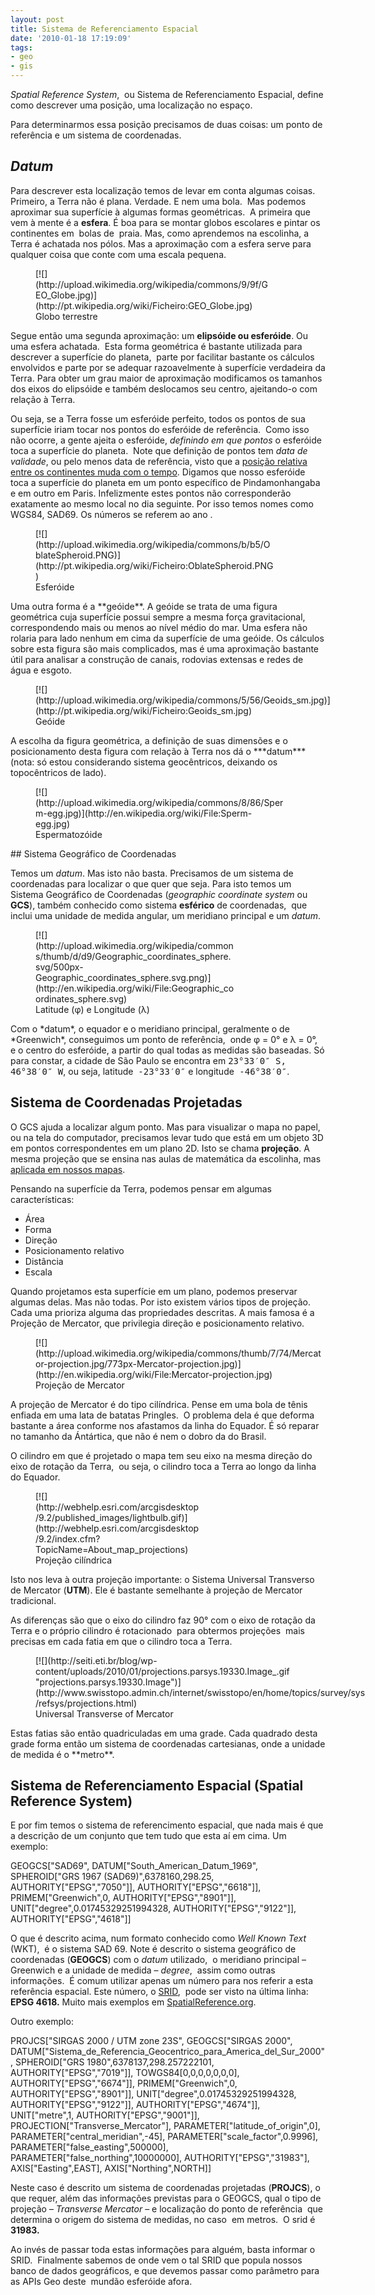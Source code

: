 ```yaml
---
layout: post
title: Sistema de Referenciamento Espacial
date: '2010-01-18 17:19:09'
tags:
- geo
- gis
---
```



*Spatial Reference System*,  ou Sistema de Referenciamento Espacial, define como descrever uma posição, uma localização no espaço.

Para determinarmos essa posição precisamos de duas coisas: um ponto de referência e um sistema de coordenadas.


## *Datum*

Para descrever esta localização temos de levar em conta algumas coisas. Primeiro, a Terra não é plana. Verdade. E nem uma bola.  Mas podemos aproximar sua superfície à algumas formas geométricas.  A primeira que vem à mente é a **esfera**. É boa para se montar globos escolares e pintar os continentes em  bolas de  praia. Mas, como aprendemos na escolinha, a Terra é achatada nos pólos. Mas a aproximação com a esfera serve para qualquer coisa que conte com uma escala pequena.

<figure class="wp-caption aligncenter" style="width: 380px;">[![](http://upload.wikimedia.org/wikipedia/commons/9/9f/GEO_Globe.jpg)](http://pt.wikipedia.org/wiki/Ficheiro:GEO_Globe.jpg)<figcaption class="wp-caption-text">Globo terrestre</figcaption></figure>

Segue então uma segunda aproximação: um **elipsóide ou esferóide**. Ou uma esfera achatada.  Esta forma geométrica é bastante utilizada para descrever a superfície do planeta,  parte por facilitar bastante os cálculos envolvidos e parte por se adequar razoavelmente à superfície verdadeira da Terra. Para obter um grau maior de aproximação modificamos os tamanhos dos eixos do elipsóide e também deslocamos seu centro, ajeitando-o com relação à Terra.

Ou seja, se a Terra fosse um esferóide perfeito, todos os pontos de sua superfície iriam tocar nos pontos do esferóide de referência.  Como isso não ocorre, a gente ajeita o esferóide, *definindo em que pontos* o esferóide toca a superfície do planeta.  Note que definição de pontos tem *data de validade*, ou pelo menos data de referência, visto que a [posição relativa entre os continentes muda com o tempo](http://pt.wikipedia.org/wiki/Deriva_continental). Digamos que nosso esferóide toca a superfície do planeta em um ponto específico de Pindamonhangaba e em outro em Paris. Infelizmente estes pontos não corresponderão exatamente ao mesmo local no dia seguinte. Por isso temos nomes como WGS84, SAD69. Os números se referem ao ano .

<figure class="wp-caption aligncenter" style="width: 383px;">[![](http://upload.wikimedia.org/wikipedia/commons/b/b5/OblateSpheroid.PNG)](http://pt.wikipedia.org/wiki/Ficheiro:OblateSpheroid.PNG)<figcaption class="wp-caption-text">Esferóide</figcaption></figure>Uma outra forma é a **geóide**. A geóide se trata de uma figura geométrica cuja superfície possui sempre a mesma força gravitacional, correspondendo mais ou menos ao nível médio do mar. Uma esfera não rolaria para lado nenhum em cima da superfície de uma geóide. Os cálculos sobre esta figura são mais complicados, mas é uma aproximação bastante útil para analisar a construção de canais, rodovias extensas e redes de água e esgoto.

<figure class="wp-caption aligncenter" style="width: 490px;">[![](http://upload.wikimedia.org/wikipedia/commons/5/56/Geoids_sm.jpg)](http://pt.wikipedia.org/wiki/Ficheiro:Geoids_sm.jpg)<figcaption class="wp-caption-text">Geóide</figcaption></figure>A escolha da figura geométrica, a definição de suas dimensões e o posicionamento desta figura com relação à Terra nos dá o ***datum*** (nota: só estou considerando sistema geocêntricos, deixando os topocêntricos de lado).

<figure class="wp-caption aligncenter" style="width: 400px;">[![](http://upload.wikimedia.org/wikipedia/commons/8/86/Sperm-egg.jpg)](http://en.wikipedia.org/wiki/File:Sperm-egg.jpg)<figcaption class="wp-caption-text">Espermatozóide</figcaption></figure>
## Sistema Geográfico de Coordenadas

Temos um *datum*. Mas isto não basta. Precisamos de um sistema de coordenadas para localizar o que quer que seja. Para isto temos um Sistema Geográfico de Coordenadas (*geographic coordinate system* ou **GCS**), também conhecido como sistema **esférico** de coordenadas,  que inclui uma unidade de medida angular, um meridiano principal e um *datum*.

<figure class="wp-caption aligncenter" style="width: 320px;">[![](http://upload.wikimedia.org/wikipedia/commons/thumb/d/d9/Geographic_coordinates_sphere.svg/500px-Geographic_coordinates_sphere.svg.png)](http://en.wikipedia.org/wiki/File:Geographic_coordinates_sphere.svg)<figcaption class="wp-caption-text">Latitude (φ) e Longitude (λ)</figcaption></figure>Com o *datum*, o equador e o meridiano principal, geralmente o de *Greenwich*, conseguimos um ponto de referência,  onde φ = 0° e λ = 0°,  e o centro do esferóide, a partir do qual todas as medidas são baseadas. Só para constar, a cidade de São Paulo se encontra em <tt>23°33′0″ S, 46°38′0″ W</tt>, ou seja, latitude  <tt>-23°33′0″</tt> e longitude<tt> -46°38′0″</tt>.


## Sistema de Coordenadas Projetadas

O GCS ajuda a localizar algum ponto. Mas para visualizar o mapa no papel, ou na tela do computador, precisamos levar tudo que está em um objeto 3D em pontos correspondentes em um plano 2D. Isto se chama **projeção**. A mesma projeção que se ensina nas aulas de matemática da escolinha, mas [aplicada em nossos mapas](http://en.wikipedia.org/wiki/Map_projection).

Pensando na superfície da Terra, podemos pensar em algumas características:

- Área
- Forma
- Direção
- Posicionamento relativo
- Distância
- Escala

Quando projetamos esta superfície em um plano, podemos preservar algumas delas. Mas não todas. Por isto existem vários tipos de projeção. Cada uma prioriza alguma das propriedades descritas. A mais famosa é a Projeção de Mercator, que privilegia direção e posicionamento relativo.

<figure class="wp-caption aligncenter" style="width: 464px;">[![](http://upload.wikimedia.org/wikipedia/commons/thumb/7/74/Mercator-projection.jpg/773px-Mercator-projection.jpg)](http://en.wikipedia.org/wiki/File:Mercator-projection.jpg)<figcaption class="wp-caption-text">Projeção de Mercator</figcaption></figure>A projeção de Mercator é do tipo cilíndrica. Pense em uma bola de tênis enfiada em uma lata de batatas Pringles.  O problema dela é que deforma bastante a área conforme nos afastamos da linha do Equador. É só reparar no tamanho da Ántártica, que não é nem o dobro da do Brasil.

O cilindro em que é projetado o mapa tem seu eixo na mesma direção do eixo de rotação da Terra,  ou seja, o cilindro toca a Terra ao longo da linha do Equador.

<figure class="wp-caption aligncenter" style="width: 265px;">[![](http://webhelp.esri.com/arcgisdesktop/9.2/published_images/lightbulb.gif)](http://webhelp.esri.com/arcgisdesktop/9.2/index.cfm?TopicName=About_map_projections)<figcaption class="wp-caption-text">Projeção cilíndrica</figcaption></figure>

Isto nos leva à outra projeção importante: o Sistema Universal Transverso de Mercator (**UTM**). Ele é bastante semelhante à projeção de Mercator tradicional.

As diferenças são que o eixo do cilindro faz 90° com o eixo de rotação da Terra e o próprio cilindro é rotacionado  para obtermos projeções  mais precisas em cada fatia em que o cilindro toca a Terra.

<figure class="wp-caption aligncenter" id="attachment_941" style="width: 531px;">[![](http://seiti.eti.br/blog/wp-content/uploads/2010/01/projections.parsys.19330.Image_.gif "projections.parsys.19330.Image")](http://www.swisstopo.admin.ch/internet/swisstopo/en/home/topics/survey/sys/refsys/projections.html)<figcaption class="wp-caption-text">Universal Transverse of Mercator</figcaption></figure>Estas fatias são então quadriculadas em uma grade. Cada quadrado desta grade forma então um sistema de coordenadas cartesianas, onde a unidade de medida é o **metro**.


## Sistema de Referenciamento Espacial (Spatial Reference System)

E por fim temos o sistema de referencimento espacial, que nada mais é que a descrição de um conjunto que tem tudo que esta aí em cima. Um exemplo:

 GEOGCS["SAD69", DATUM["South_American_Datum_1969", SPHEROID["GRS 1967 (SAD69)",6378160,298.25, AUTHORITY["EPSG","7050"]], AUTHORITY["EPSG","6618"]], PRIMEM["Greenwich",0, AUTHORITY["EPSG","8901"]], UNIT["degree",0.01745329251994328, AUTHORITY["EPSG","9122"]], AUTHORITY["EPSG","4618"]]

O que é descrito acima, num formato conhecido como *Well Known Text* (WKT),  é o sistema SAD 69. Note é descrito o sistema geográfico de coordenadas (**GEOGCS**) com o *datum* utilizado,  o meridiano principal – Greenwich e a unidade de medida – *degree*,  assim como outras informações.  É comum utilizar apenas um número para nos referir a esta referência espacial. Este número, o [SRID](http://en.wikipedia.org/wiki/SRID),  pode ser visto na última linha: **EPSG 4618.** Muito mais exemplos em [SpatialReference.org](http://www.spatialreference.org/).

Outro exemplo:

 PROJCS["SIRGAS 2000 / UTM zone 23S", GEOGCS["SIRGAS 2000", DATUM["Sistema_de_Referencia_Geocentrico_para_America_del_Sur_2000", SPHEROID["GRS 1980",6378137,298.257222101, AUTHORITY["EPSG","7019"]], TOWGS84[0,0,0,0,0,0,0], AUTHORITY["EPSG","6674"]], PRIMEM["Greenwich",0, AUTHORITY["EPSG","8901"]], UNIT["degree",0.01745329251994328, AUTHORITY["EPSG","9122"]], AUTHORITY["EPSG","4674"]], UNIT["metre",1, AUTHORITY["EPSG","9001"]], PROJECTION["Transverse_Mercator"], PARAMETER["latitude_of_origin",0], PARAMETER["central_meridian",-45], PARAMETER["scale_factor",0.9996], PARAMETER["false_easting",500000], PARAMETER["false_northing",10000000], AUTHORITY["EPSG","31983"], AXIS["Easting",EAST], AXIS["Northing",NORTH]]

Neste caso é descrito um sistema de coordenadas projetadas (**PROJCS**), o que requer, além das informações previstas para o GEOGCS, qual o tipo de projeção – *Transverse Mercator* – e localização do ponto de referência  que determina o origem do sistema de medidas, no caso  em metros.  O srid é **31983.**

Ao invés de passar toda estas informações para alguém, basta informar o SRID.  Finalmente sabemos de onde vem o tal SRID que popula nossos banco de dados geográficos, e que devemos passar como parâmetro para as APIs Geo deste  mundão esferóide afora.


